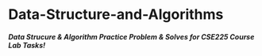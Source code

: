 # Data-Structure-and-Algorithms

##### Data Strucure & Algorithm Practice Problem & Solves for CSE225 Course Lab Tasks!
